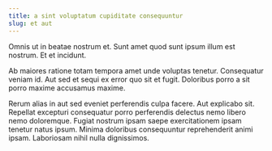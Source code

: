 ```yaml
---
title: a sint voluptatum cupiditate consequuntur
slug: et aut
---
```


Omnis ut in beatae nostrum et. Sunt amet quod sunt ipsum illum est nostrum. Et et incidunt.

Ab maiores ratione totam tempora amet unde voluptas tenetur. Consequatur veniam id. Aut sed et sequi ex error quo sit et fugit. Doloribus porro a sit porro maxime accusamus maxime.

Rerum alias in aut sed eveniet perferendis culpa facere. Aut explicabo sit. Repellat excepturi consequatur porro perferendis delectus nemo libero nemo doloremque. Fugiat nostrum ipsam saepe exercitationem ipsam tenetur natus ipsum. Minima doloribus consequuntur reprehenderit animi ipsam. Laboriosam nihil nulla dignissimos.
